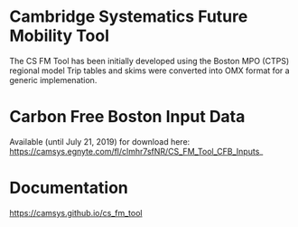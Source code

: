 # Cambridge Systematics Future Mobility Tool

The CS FM Tool has been initially developed using the Boston MPO (CTPS) regional model
Trip tables and skims were converted into OMX format for a generic implemenation. 

# Carbon Free Boston Input Data
Available (until July 21, 2019) for download here: 
https://camsys.egnyte.com/fl/clmhr7sfNR/CS_FM_Tool_CFB_Inputs_

# Documentation

https://camsys.github.io/cs_fm_tool

